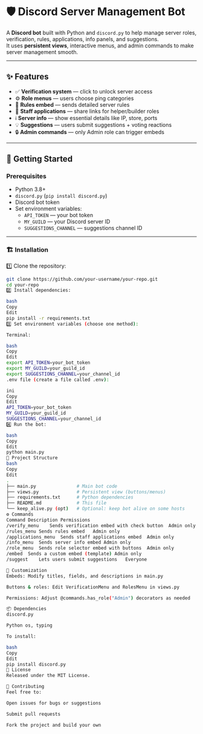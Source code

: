 # 🛡️ Discord Server Management Bot

A **Discord bot** built with Python and `discord.py` to help manage server roles, verification, rules, applications, info panels, and suggestions.  
It uses **persistent views**, interactive menus, and admin commands to make server management smooth.

---

## ✨ Features

- ✅ **Verification system** — click to unlock server access  
- ⚙️ **Role menus** — users choose ping categories  
- 📜 **Rules embed** — sends detailed server rules  
- 📝 **Staff applications** — share links for helper/builder roles  
- ℹ️ **Server info** — show essential details like IP, store, ports  
- 💡 **Suggestions** — users submit suggestions + voting reactions  
- 🔒 **Admin commands** — only Admin role can trigger embeds

---

## 🚀 Getting Started

### Prerequisites

- Python 3.8+  
- `discord.py` (`pip install discord.py`)  
- Discord bot token  
- Set environment variables:
  - `API_TOKEN` — your bot token  
  - `MY_GUILD` — your Discord server ID  
  - `SUGGESTIONS_CHANNEL` — suggestions channel ID

---

### 🏗️ Installation

1️⃣ Clone the repository:
```bash
git clone https://github.com/your-username/your-repo.git
cd your-repo
2️⃣ Install dependencies:

bash
Copy
Edit
pip install -r requirements.txt
3️⃣ Set environment variables (choose one method):

Terminal:

bash
Copy
Edit
export API_TOKEN=your_bot_token
export MY_GUILD=your_guild_id
export SUGGESTIONS_CHANNEL=your_channel_id
.env file (create a file called .env):

ini
Copy
Edit
API_TOKEN=your_bot_token
MY_GUILD=your_guild_id
SUGGESTIONS_CHANNEL=your_channel_id
4️⃣ Run the bot:

bash
Copy
Edit
python main.py
📂 Project Structure
bash
Copy
Edit
.
├── main.py               # Main bot code
├── views.py              # Persistent view (buttons/menus)
├── requirements.txt      # Python dependencies
├── README.md             # This file
└── keep_alive.py (opt)   # Optional: keep bot alive on some hosts
⚙️ Commands
Command	Description	Permissions
/verify_menu	Sends verification embed with check button	Admin only
/rules_menu	Sends rules embed	Admin only
/applications_menu	Sends staff applications embed	Admin only
/info_menu	Sends server info embed	Admin only
/role_menu	Sends role selector embed with buttons	Admin only
/embed	Sends a custom embed (template)	Admin only
/suggest	Lets users submit suggestions	Everyone

🧩 Customization
Embeds: Modify titles, fields, and descriptions in main.py

Buttons & roles: Edit VerificationMenu and RolesMenu in views.py

Permissions: Adjust @commands.has_role("Admin") decorators as needed

📦 Dependencies
discord.py

Python os, typing

To install:

bash
Copy
Edit
pip install discord.py
📜 License
Released under the MIT License.

💬 Contributing
Feel free to:

Open issues for bugs or suggestions

Submit pull requests

Fork the project and build your own

